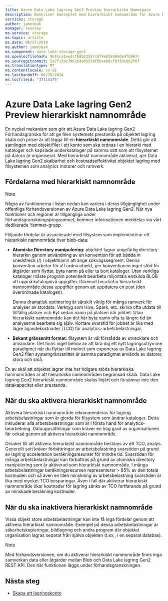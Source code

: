 ```yaml
---
title: Azure Data Lake lagring Gen2 Preview hierarkiska Namespace
description: Beskriver konceptet med hierarkiskt namnområde för Azure Data Lake lagring Gen2 Preview
services: storage
author: jamesbak
manager: twooley
ms.service: storage
ms.topic: article
ms.date: 06/27/2018
ms.author: jamesbak
ms.component: data-lake-storage-gen2
ms.openlocfilehash: 9b41ca1eedcf69b23557c079e018d69de9fb907c
ms.sourcegitcommit: 5a7f13ac706264a45538f6baeb8cf8f30c662f8f
ms.translationtype: MT
ms.contentlocale: sv-SE
ms.lasthandoff: 06/29/2018
ms.locfileid: "37114375"
---
```

# <a name="azure-data-lake-storage-gen2-preview-hierarchical-namespace"></a>Azure Data Lake lagring Gen2 Preview hierarkiskt namnområde

En nyckel mekanism som gör att Azure Data Lake lagring Gen2 Förhandsgranska för att ge filen systemets prestanda på objektet lagring skala och priser är att lägga till en **hierarkiskt namnområde**. Detta gör att samlingen med objekt/filer i ett konto som ska ordnas i en hierarki med kataloger och kapslade underkataloger på samma sätt som att filsystemet på datorn är organiserat. Med hierarkiskt namnområde aktiverat, ger Data Lake lagring Gen2 skalbarhet och kostnadseffektivitet objektet lagring med filsystemen som analytics motorer och ramverk.

## <a name="the-benefits-of-the-hierarchical-namespace"></a>Fördelarna med hierarkiskt namnområde

> [!NOTE]
> Några av funktionerna i listan nedan kan variera i deras tillgänglighet under offentliga förhandsversionen av Azure Data Lake lagring Gen2. När nya funktioner och regioner är tillgängliga under förhandsgranskningsprogrammet, kommer informationen meddelas via vårt dedikerade Yammer-grupp.  

Följande fördelar är associerade med filsystem som implementerar ett hierarkiskt namnområde över blob-data:

- **Atomiska Directory manipulering:** objektet lagrar ungefärlig directory-hierarkin genom användning av en konvention för att bädda in snedstreck (/) i objektnamn att ange sökvägssegment. Denna konvention arbetar för att ordna objekt, ger konventionen inget stöd för åtgärder som flyttar, byta namn på eller ta bort kataloger. Utan verkliga kataloger måste program potentiellt bearbeta miljontals enskilda BLOB att uppnå katalognivå uppgifter. Däremot bearbetar hierarkiskt namnområde dessa uppgifter genom att uppdatera en post (den överordnade katalogen). 

    Denna dramatisk optimering är särskilt viktig för många ramverk för analyser av stordata. Verktyg som Hive, Spark, etc. skriva ofta utdata till tillfällig platser och Byt sedan namn på platsen när jobbet. Utan hierarkiskt namnområde kan det här byta namn ofta ta längre tid än analyserna bearbeta sig själv. Kortare svarstid för jobbet är lika med lägre ägandekostnader (TCO) för analytics-arbetsbelastningar.

- **Bekant gränssnitt format:** filsystem är väl förstådda av utvecklare och användare. Det finns inget behov av att lära dig ett nytt lagringsutrymme paradigmet när du flyttar till molnet som exponeras av Data Lake lagring Gen2 filen systemgränssnittet är samma paradigmet används av datorer, stora och små.

En av skäl att objektet lagrar inte har tidigare stöds hierarkiska namnområden är att hierarkiska namnområden begränsad skala. Data Lake lagring Gen2 hierarkiskt namnområde skalas linjärt och försämrar inte den datakapacitet eller prestanda.

## <a name="when-to-enable-the-hierarchical-namespace"></a>När du ska aktivera hierarkiskt namnområde

Aktivera hierarkiskt namnområde rekommenderas för lagring arbetsbelastningar som är gjorda för filsystem som ändrar kataloger. Detta inkluderar alla arbetsbelastningar som är i första hand för analytics-bearbetning. Datauppsättningar som kräver en hög grad av organisationen får också genom att aktivera hierarkiskt namnområde.

Orsaker till att aktivera hierarkiskt namnområde bestäms av ett TCO, analys. Generellt sett kräver förbättringar av arbetsbelastning svarstiden på grund av lagring acceleration beräkningsresurser för mindre tid. Svarstiden för många arbetsbelastningar kan förbättras på grund av atomiska directory manipulering som är aktiverad som hierarkiskt namnområde. I många arbetsbelastningar beräkningsresursen representerar > 85% av den totala kostnaden och så även en liten minskning av arbetsbelastning svarstiden är lika med mycket TCO besparingar. Även i fall där aktiverar hierarkiskt namnområde ökar kostnader för lagring sänks av TCO fortfarande på grund av minskade beräkning kostnader.

## <a name="when-to-disable-the-hierarchical-namespace"></a>När du ska inaktivera hierarkiskt namnområde

Vissa objekt store arbetsbelastningar kan inte få inga fördelar genom att aktivera hierarkiskt namnområde. Exempel på dessa arbetsbelastningar är säkerhetskopieringar, bildlagring och andra program där objektet organisation lagras separat från själva objekten (*t.ex.*, i en separat databas).

> [!NOTE]
> Med förhandsversionen, om du aktiverar hierarkiskt namnområde finns inga samverkan data eller åtgärder mellan Blob och Data Lake lagring Gen2 REST API. Den här funktionen läggs under förhandsgranskningen.

## <a name="next-steps"></a>Nästa steg

- [Skapa ett lagringskonto](./quickstart-create-account.md)